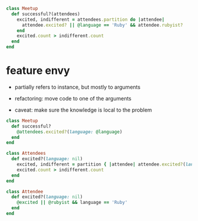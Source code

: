 ```ruby
class Meetup
  def successful?(attendees)
    excited, indifferent = attendees.partition do |attendee|
      attendee.excited? || @language == 'Ruby' && attendee.rubyist?
    end
    excited.count > indifferent.count
  end
end
```


# feature envy

* partially refers to instance, but mostly to arguments
<!-- .element: class="fragment" -->
* refactoring: move code to one of the arguments
<!-- .element: class="fragment" -->
* caveat: make sure the knowledge is local to the problem
<!-- .element: class="fragment" -->


```ruby
class Meetup
  def successful?
    @attendees.excited?(language: @language)
  end
end
```

```ruby
class Attendees
  def excited?(language: nil)
    excited, indifferent = partition { |attendee| attendee.excited?(language: language) }
    excited.count > indifferent.count
  end
end
```
<!-- .element: class="fragment" -->

```ruby
class Attendee
  def excited?(language: nil)
    @excited || @rubyist && language == 'Ruby'
  end
end
```
<!-- .element: class="fragment" -->
